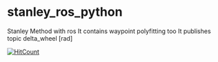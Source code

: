 # stanley_ros_python
Stanley Method with ros 
It contains waypoint polyfitting too
It publishes topic delta_wheel [rad]

[![HitCount](http://hits.dwyl.com/han1222/stanley_ros_python.svg)](http://hits.dwyl.com/han1222/stanley_ros_python)
